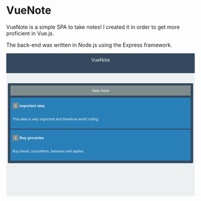 # VueNote

VueNote is a simple SPA to take notes! I created it in order to get more proficient in Vue.js.

The back-end was written in Node.js using the Express framework.

![alt text](https://raw.githubusercontent.com/auxdevelopment/VueNote/master/preview.png)
